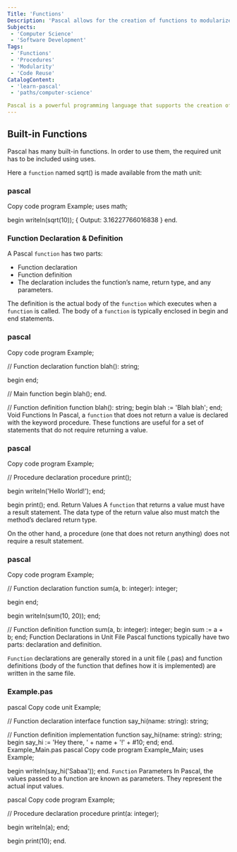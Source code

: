 ```yaml
---
Title: 'Functions'
Description: 'Pascal allows for the creation of functions to modularize code and promote code reuse.'
Subjects:
 - 'Computer Science'
 - 'Software Development'
Tags:
 - 'Functions'
 - 'Procedures'
 - 'Modularity'
 - 'Code Reuse'
CatalogContent:
 - 'learn-pascal'
 - 'paths/computer-science'

Pascal is a powerful programming language that supports the creation of functions to modularize code and promote code reuse. In this guide, we'll explore how to create and use functions in Pascal.
---
```

## Built-in Functions
Pascal has many built-in functions. In order to use them, the required unit has to be included using uses.

Here a `function` named sqrt() is made available from the math unit:

### pascal
Copy code
program Example;
uses math;

begin
  writeln(sqrt(10));
  { Output: 3.16227766016838 }
end.
### Function Declaration & Definition
A Pascal `function` has two parts:

- Function declaration
- Function definition
- The declaration includes the function’s name, return type, and any parameters.

The definition is the actual body of the `function` which executes when a `function` is called. The body of a `function` is typically enclosed in begin and end statements.

### pascal
Copy code
program Example;

// Function declaration
function blah(): string;

begin
end;

// Main function
begin
  blah();
end.

// Function definition
function blah(): string;
begin
  blah := 'Blah blah';
end;
Void Functions
In Pascal, a `function` that does not return a value is declared with the keyword procedure. These functions are useful for a set of statements that do not require returning a value.

### pascal
Copy code
program Example;

// Procedure declaration
procedure print();

begin
  writeln('Hello World!');
end;

begin
  print();
end.
Return Values
A `function` that returns a value must have a result statement. The data type of the return value also must match the method’s declared return type.

On the other hand, a procedure (one that does not return anything) does not require a result statement.

### pascal
Copy code
program Example;

// Function declaration
function sum(a, b: integer): integer;

begin
end;

begin
  writeln(sum(10, 20));
end;

// Function definition
function sum(a, b: integer): integer;
begin
  sum := a + b;
end;
Function Declarations in Unit File
Pascal functions typically have two parts: declaration and definition.

`Function` declarations are generally stored in a unit file (.pas) and function definitions (body of the function that defines how it is implemented) are written in the same file.

### Example.pas
pascal
Copy code
unit Example;

// Function declaration
interface
  function say_hi(name: string): string;

// Function definition
implementation
  function say_hi(name: string): string;
  begin
    say_hi := 'Hey there, ' + name + '!' + #10;
  end;
end.
Example_Main.pas
pascal
Copy code
program Example_Main;
uses Example;

begin
  writeln(say_hi('Sabaa'));
end.
`Function` Parameters
In Pascal, the values passed to a function are known as parameters. They represent the actual input values.

pascal
Copy code
program Example;

// Procedure declaration
procedure print(a: integer);

begin
  writeln(a);
end;

begin
  print(10);
end.